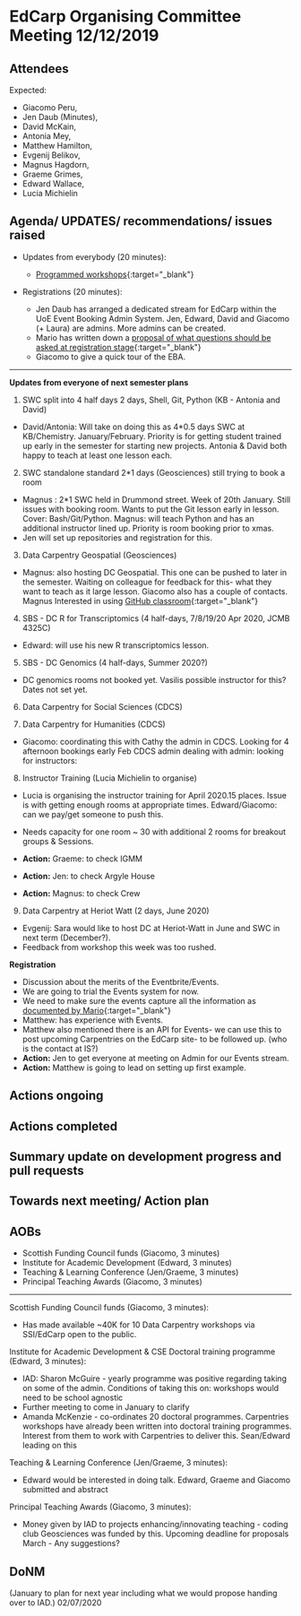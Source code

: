 # EdCarp Organising Committee Meeting 12/12/2019

## Attendees

Expected: 

* Giacomo Peru, 
* Jen Daub (Minutes), 
* David McKain, 
* Antonia Mey, 
* Matthew Hamilton, 
* Evgenij Belikov, 
* Magnus Hagdorn, 
* Graeme Grimes, 
* Edward Wallace, 
* Lucia Michielin

## Agenda/ UPDATES/ recommendations/ issues raised

* Updates from everybody (20 minutes):

  * [Programmed workshops](https://docs.google.com/document/d/1ItF1M-4D_mmOzPpQQ295FiDqea7Z1MlhJSw9f_dafY8/edit){:target="_blank"}

* Registrations (20 minutes):

  * Jen Daub has arranged a dedicated stream for EdCarp within the UoE Event Booking Admin System. Jen, Edward, David and Giacomo (+ Laura) are admins. More admins can be created.
  * Mario has written down a [proposal of what questions should be asked at registration stage](https://docs.google.com/document/d/1xoj8R31oS7PdN6-OR6ZuedSpuRa6LnJMsMja5xJADwg/edit#heading=h.fseaujyoh2s7){:target="_blank"}
  * Giacomo to give a quick tour of the EBA.

----

**Updates from everyone of next semester plans**

1. SWC split into 4 half days 2 days, Shell, Git, Python (KB - Antonia and David)

* David/Antonia:  Will take on doing this as 4*0.5 days SWC at KB/Chemistry. January/February. Priority is for getting student trained up early in the semester for starting new projects.  Antonia & David both happy to teach at least one lesson each.

2. SWC standalone standard 2*1 days (Geosciences) still trying to book a room

* Magnus : 2*1 SWC held in Drummond street. Week of 20th January. Still issues with booking room.  Wants to put the Git lesson early in lesson. Cover: Bash/Git/Python.  Magnus: will teach Python and has an additional instructor lined up. Priority is room booking prior to xmas.
* Jen will set up repositories and registration for this.

3. Data Carpentry Geospatial (Geosciences)

* Magnus: also hosting DC Geospatial. This one can be pushed to later in the semester. Waiting on colleague for feedback for this- what they want to teach as it large lesson. Giacomo also has a couple of contacts. Magnus Interested in using [GitHub classroom](https://classroom.github.com/){:target="_blank"}

4. SBS - DC R for Transcriptomics (4 half-days, 7/8/19/20 Apr 2020, JCMB 4325C)

* Edward: will use his new R transcriptomics lesson.

5. SBS - DC Genomics (4 half-days, Summer 2020?)

* DC genomics rooms not booked yet.  Vasilis possible instructor for this?  Dates not set yet.

6. Data Carpentry for Social Sciences (CDCS)

7. Data Carpentry for Humanities (CDCS)

* Giacomo: coordinating this with Cathy the admin in CDCS. Looking for 4 afternoon bookings early Feb CDCS admin dealing with admin: looking for instructors:

8. Instructor Training (Lucia Michielin to organise)

* Lucia is organising the instructor training for April 2020.15 places. Issue is with getting enough rooms at appropriate times. Edward/Giacomo: can we pay/get someone to push this.
* Needs capacity for one room ~ 30 with additional 2 rooms for breakout groups & Sessions.

* **Action:** Graeme: to check IGMM
* **Action:** Jen: to check Argyle House
* **Action:** Magnus: to check Crew

9. Data Carpentry at Heriot Watt (2 days, June 2020)

* Evgenij: Sara would like to host DC at Heriot-Watt in June and SWC in next term (December?).
* Feedback from workshop this week was too rushed.

**Registration**

* Discussion about the merits of the Eventbrite/Events.
* We are going to trial the Events system for now.
* We need to make sure the events capture all the information as [documented by Mario](https://docs.google.com/document/d/1xoj8R31oS7PdN6-OR6ZuedSpuRa6LnJMsMja5xJADwg/edit#heading=h.fseaujyoh2s7){:target="_blank"}
* Matthew: has experience with Events. 
* Matthew also mentioned there is an API for Events- we can use this to post upcoming Carpentries on the EdCarp site- to be followed up. (who is the contact at IS?)
* **Action:** Jen to get everyone at meeting on Admin for our Events stream.
* **Action:** Matthew is going to lead on setting up first example. 



## Actions ongoing


## Actions completed


## Summary update on development progress and pull requests


## Towards next meeting/ Action plan


## AOBs

* Scottish Funding Council funds (Giacomo, 3 minutes)
* Institute for Academic Development (Edward, 3 minutes)
* Teaching & Learning Conference (Jen/Graeme, 3 minutes)
* Principal Teaching Awards (Giacomo, 3 minutes)

----

Scottish Funding Council funds (Giacomo, 3 minutes): 

* Has made available ~40K for 10 Data Carpentry workshops via SSI/EdCarp open to the public.

Institute for Academic Development & CSE Doctoral training programme (Edward, 3 minutes): 

* IAD: Sharon McGuire - yearly programme was positive regarding taking on some of the admin. Conditions of taking this on: workshops would need to be school agnostic
* Further meeting to come in January to clarify
* Amanda McKenzie - co-ordinates 20 doctoral programmes. Carpentries workshops have already been written into doctoral training programmes. Interest from them to work with Carpentries to deliver this. Sean/Edward leading on this

Teaching & Learning Conference (Jen/Graeme, 3 minutes):

* Edward would be interested in doing talk. Edward, Graeme and Giacomo submitted and abstract

Principal Teaching Awards (Giacomo, 3 minutes):

* Money given by IAD to projects enhancing/innovating teaching - coding club Geosciences was funded by this. Upcoming deadline for proposals March - Any suggestions?


## DoNM

(January to plan for next year including what we would propose handing over to IAD.)
02/07/2020
